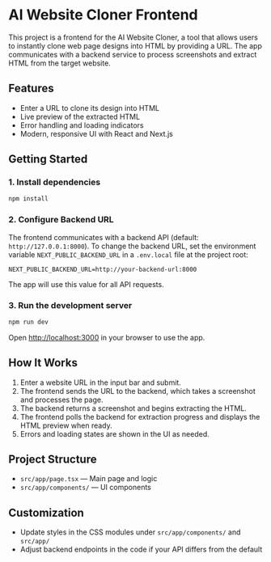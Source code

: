 # AI Website Cloner Frontend

This project is a frontend for the AI Website Cloner, a tool that allows users to instantly clone web page designs into HTML by providing a URL. The app communicates with a backend service to process screenshots and extract HTML from the target website.

## Features
- Enter a URL to clone its design into HTML
- Live preview of the extracted HTML
- Error handling and loading indicators
- Modern, responsive UI with React and Next.js

## Getting Started

### 1. Install dependencies

```bash
npm install
```

### 2. Configure Backend URL

The frontend communicates with a backend API (default: `http://127.0.0.1:8000`). To change the backend URL, set the environment variable `NEXT_PUBLIC_BACKEND_URL` in a `.env.local` file at the project root:

```
NEXT_PUBLIC_BACKEND_URL=http://your-backend-url:8000
```

The app will use this value for all API requests.

### 3. Run the development server

```bash
npm run dev
```

Open [http://localhost:3000](http://localhost:3000) in your browser to use the app.

## How It Works
1. Enter a website URL in the input bar and submit.
2. The frontend sends the URL to the backend, which takes a screenshot and processes the page.
3. The backend returns a screenshot and begins extracting the HTML.
4. The frontend polls the backend for extraction progress and displays the HTML preview when ready.
5. Errors and loading states are shown in the UI as needed.

## Project Structure
- `src/app/page.tsx` — Main page and logic
- `src/app/components/` — UI components

## Customization
- Update styles in the CSS modules under `src/app/components/` and `src/app/`
- Adjust backend endpoints in the code if your API differs from the default
